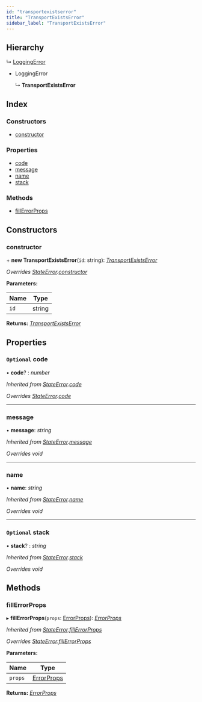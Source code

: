```yaml
---
id: "transportexistserror"
title: "TransportExistsError"
sidebar_label: "TransportExistsError"
---
```


## Hierarchy

  ↳ [LoggingError](loggingerror.md)

* LoggingError

  ↳ **TransportExistsError**

## Index

### Constructors

* [constructor](transportexistserror.md#constructor)

### Properties

* [code](transportexistserror.md#optional-code)
* [message](transportexistserror.md#message)
* [name](transportexistserror.md#name)
* [stack](transportexistserror.md#optional-stack)

### Methods

* [fillErrorProps](transportexistserror.md#fillerrorprops)

## Constructors

###  constructor

\+ **new TransportExistsError**(`id`: string): *[TransportExistsError](transportexistserror.md)*

*Overrides [StateError](stateerror.md).[constructor](stateerror.md#constructor)*

**Parameters:**

Name | Type |
------ | ------ |
`id` | string |

**Returns:** *[TransportExistsError](transportexistserror.md)*

## Properties

### `Optional` code

• **code**? : *number*

*Inherited from [StateError](stateerror.md).[code](stateerror.md#optional-code)*

*Overrides [StateError](stateerror.md).[code](stateerror.md#optional-code)*

___

###  message

• **message**: *string*

*Inherited from [StateError](stateerror.md).[message](stateerror.md#message)*

*Overrides void*

___

###  name

• **name**: *string*

*Inherited from [StateError](stateerror.md).[name](stateerror.md#name)*

*Overrides void*

___

### `Optional` stack

• **stack**? : *string*

*Inherited from [StateError](stateerror.md).[stack](stateerror.md#optional-stack)*

*Overrides void*

## Methods

###  fillErrorProps

▸ **fillErrorProps**(`props`: [ErrorProps](../modules/types.md#errorprops)): *[ErrorProps](../modules/types.md#errorprops)*

*Inherited from [StateError](stateerror.md).[fillErrorProps](stateerror.md#fillerrorprops)*

*Overrides [StateError](stateerror.md).[fillErrorProps](stateerror.md#fillerrorprops)*

**Parameters:**

Name | Type |
------ | ------ |
`props` | [ErrorProps](../modules/types.md#errorprops) |

**Returns:** *[ErrorProps](../modules/types.md#errorprops)*
